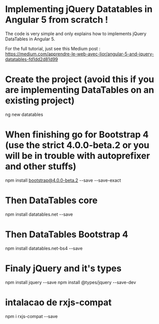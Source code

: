 # Implementing jQuery Datatables in Angular 5 from scratch !
The code is very simple and only explains how to implements jQuery DataTables in Angular 5.

For the full tutorial, just see this Medium post : https://medium.com/apprendre-le-web-avec-lior/angular-5-and-jquery-datatables-fd1dd2d81d99

# Create the project (avoid this if you are implementing DataTables on an existing project)
ng new datatables

# When finishing go for Bootstrap 4 (use the strict 4.0.0-beta.2 or you will be in trouble with autoprefixer and other stuffs)
npm install bootstrap@4.0.0-beta.2 --save --save-exact

# Then DataTables core 
npm install datatables.net --save

# Then DataTables Bootstrap 4
npm install datatables.net-bs4 --save

# Finaly jQuery and it's types 
npm install jquery --save
npm install @types/jquery --save-dev


# intalacao de rxjs-compat
npm i rxjs-compat --save
